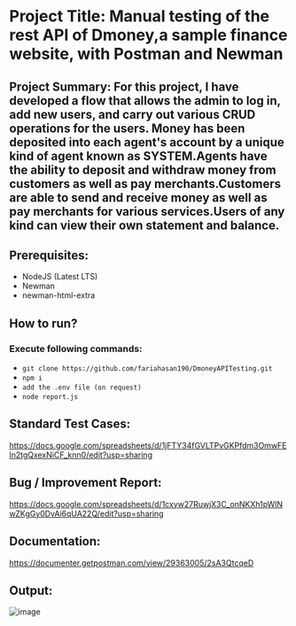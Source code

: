 # Project Title: Manual testing of the rest API of Dmoney,a sample finance website, with Postman and Newman
## Project Summary: For this project, I have developed a flow that allows the admin to log in, add new users, and carry out various CRUD operations for the users. Money has been deposited into each agent's account by a unique kind of agent known as SYSTEM.Agents have the ability to deposit and withdraw money from customers as well as pay merchants.Customers are able to send and receive money as well as pay merchants for various services.Users of any kind can view their own statement and balance.
## Prerequisites:
- NodeJS (Latest LTS)
- Newman
- newman-html-extra
## How to run?
### Execute following commands:
- ``` git clone https://github.com/fariahasan190/DmoneyAPITesting.git ```
- ``` npm i ```
- ``` add the .env file (on request) ```
- ``` node report.js ```

## Standard Test Cases:
https://docs.google.com/spreadsheets/d/1jFTY34fGVLTPvGKPfdm3OmwFEln2tgQxexNiCF_knn0/edit?usp=sharing

## Bug / Improvement Report:
https://docs.google.com/spreadsheets/d/1cxyw27RuwjX3C_onNKXh1pWlNwZKgGy0DvAi6qUA22Q/edit?usp=sharing

## Documentation:
https://documenter.getpostman.com/view/29363005/2sA3QtcqeD

## Output:

![image](https://github.com/fariahasan190/DmoneyAPITesting/assets/171376643/b4d5b3c7-54f6-4c3c-8bc4-37a5943ff746)




